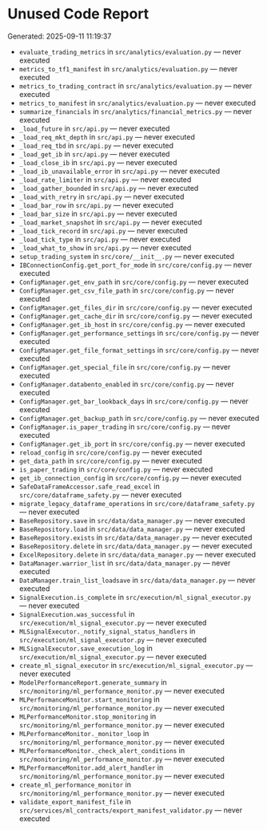 # Unused Code Report
Generated: 2025-09-11 11:19:37

- `evaluate_trading_metrics` in `src/analytics/evaluation.py` — never executed
- `metrics_to_tf1_manifest` in `src/analytics/evaluation.py` — never executed
- `metrics_to_trading_contract` in `src/analytics/evaluation.py` — never executed
- `metrics_to_manifest` in `src/analytics/evaluation.py` — never executed
- `summarize_financials` in `src/analytics/financial_metrics.py` — never executed
- `_load_future` in `src/api.py` — never executed
- `_load_req_mkt_depth` in `src/api.py` — never executed
- `_load_req_tbd` in `src/api.py` — never executed
- `_load_get_ib` in `src/api.py` — never executed
- `_load_close_ib` in `src/api.py` — never executed
- `_load_ib_unavailable_error` in `src/api.py` — never executed
- `_load_rate_limiter` in `src/api.py` — never executed
- `_load_gather_bounded` in `src/api.py` — never executed
- `_load_with_retry` in `src/api.py` — never executed
- `_load_bar_row` in `src/api.py` — never executed
- `_load_bar_size` in `src/api.py` — never executed
- `_load_market_snapshot` in `src/api.py` — never executed
- `_load_tick_record` in `src/api.py` — never executed
- `_load_tick_type` in `src/api.py` — never executed
- `_load_what_to_show` in `src/api.py` — never executed
- `setup_trading_system` in `src/core/__init__.py` — never executed
- `IBConnectionConfig.get_port_for_mode` in `src/core/config.py` — never executed
- `ConfigManager.get_env_path` in `src/core/config.py` — never executed
- `ConfigManager.get_csv_file_path` in `src/core/config.py` — never executed
- `ConfigManager.get_files_dir` in `src/core/config.py` — never executed
- `ConfigManager.get_cache_dir` in `src/core/config.py` — never executed
- `ConfigManager.get_ib_host` in `src/core/config.py` — never executed
- `ConfigManager.get_performance_settings` in `src/core/config.py` — never executed
- `ConfigManager.get_file_format_settings` in `src/core/config.py` — never executed
- `ConfigManager.get_special_file` in `src/core/config.py` — never executed
- `ConfigManager.databento_enabled` in `src/core/config.py` — never executed
- `ConfigManager.get_bar_lookback_days` in `src/core/config.py` — never executed
- `ConfigManager.get_backup_path` in `src/core/config.py` — never executed
- `ConfigManager.is_paper_trading` in `src/core/config.py` — never executed
- `ConfigManager.get_ib_port` in `src/core/config.py` — never executed
- `reload_config` in `src/core/config.py` — never executed
- `get_data_path` in `src/core/config.py` — never executed
- `is_paper_trading` in `src/core/config.py` — never executed
- `get_ib_connection_config` in `src/core/config.py` — never executed
- `SafeDataFrameAccessor.safe_read_excel` in `src/core/dataframe_safety.py` — never executed
- `migrate_legacy_dataframe_operations` in `src/core/dataframe_safety.py` — never executed
- `BaseRepository.save` in `src/data/data_manager.py` — never executed
- `BaseRepository.load` in `src/data/data_manager.py` — never executed
- `BaseRepository.exists` in `src/data/data_manager.py` — never executed
- `BaseRepository.delete` in `src/data/data_manager.py` — never executed
- `ExcelRepository.delete` in `src/data/data_manager.py` — never executed
- `DataManager.warrior_list` in `src/data/data_manager.py` — never executed
- `DataManager.train_list_loadsave` in `src/data/data_manager.py` — never executed
- `SignalExecution.is_complete` in `src/execution/ml_signal_executor.py` — never executed
- `SignalExecution.was_successful` in `src/execution/ml_signal_executor.py` — never executed
- `MLSignalExecutor._notify_signal_status_handlers` in `src/execution/ml_signal_executor.py` — never executed
- `MLSignalExecutor.save_execution_log` in `src/execution/ml_signal_executor.py` — never executed
- `create_ml_signal_executor` in `src/execution/ml_signal_executor.py` — never executed
- `ModelPerformanceReport.generate_summary` in `src/monitoring/ml_performance_monitor.py` — never executed
- `MLPerformanceMonitor.start_monitoring` in `src/monitoring/ml_performance_monitor.py` — never executed
- `MLPerformanceMonitor.stop_monitoring` in `src/monitoring/ml_performance_monitor.py` — never executed
- `MLPerformanceMonitor._monitor_loop` in `src/monitoring/ml_performance_monitor.py` — never executed
- `MLPerformanceMonitor._check_alert_conditions` in `src/monitoring/ml_performance_monitor.py` — never executed
- `MLPerformanceMonitor.add_alert_handler` in `src/monitoring/ml_performance_monitor.py` — never executed
- `create_ml_performance_monitor` in `src/monitoring/ml_performance_monitor.py` — never executed
- `validate_export_manifest_file` in `src/services/ml_contracts/export_manifest_validator.py` — never executed